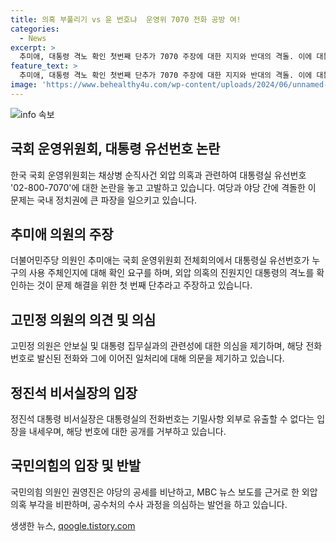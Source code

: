 ```yaml
---
title: 의혹 부풀리기 vs 윤 번호냐  운영위 7070 전화 공방 여!
categories:
  - News
excerpt: >
  추미애, 대통령 격노 확인 첫번째 단추가 7070 주장에 대한 지지와 반대의 격돌. 이에 대통령실 전화번호 유출 여부와 외압 의혹에 대한 정치공세가 치열히 이어졌다. 야당은 대통령실 전화번호 유출을 주장하며 격노 확인을 촉구하고, 여당은 외압 의혹을 부풀려 정치적 목적이라고 반박했다. 정진석 대통령 비서실장은 대통령실 전화번호가 기밀 사항이라며 야당의 주장을 일축했으며, 국민의힘은 외압 의혹을 부풀리려는 의도를 비판했다. 
feature_text: >
  추미애, 대통령 격노 확인 첫번째 단추가 7070 주장에 대한 지지와 반대의 격돌. 이에 대통령실 전화번호 유출 여부와 외압 의혹에 대한 정치공세가 치열히 이어졌다. 야당은 대통령실 전화번호 유출을 주장하며 격노 확인을 촉구하고, 여당은 외압 의혹을 부풀려 정치적 목적이라고 반박했다. 정진석 대통령 비서실장은 대통령실 전화번호가 기밀 사항이라며 야당의 주장을 일축했으며, 국민의힘은 외압 의혹을 부풀리려는 의도를 비판했다. 
image: 'https://www.behealthy4u.com/wp-content/uploads/2024/06/unnamed-file.png'
---
```


<p><img src="https://www.behealthy4u.com/wp-content/uploads/2024/06/unnamed-file.png" alt="info 속보" /></p>

<h2 data-ke-size="size26">국회 운영위원회, 대통령 유선번호 논란</h2>

<p data-ke-size="size16">한국 국회 운영위원회는 채상병 순직사건 외압 의혹과 관련하여 대통령실 유선번호 '02-800-7070'에 대한 논란을 놓고 고발하고 있습니다. 여당과 야당 간에 격돌한 이 문제는 국내 정치권에 큰 파장을 일으키고 있습니다.</p>

<h2 data-ke-size="size26">추미애 의원의 주장</h2>

<p data-ke-size="size16">더불어민주당 의원인 추미애는 국회 운영위원회 전체회의에서 대통령실 유선번호가 누구의 사용 주체인지에 대해 확인 요구를 하며, 외압 의혹의 진원지인 대통령의 격노를 확인하는 것이 문제 해결을 위한 첫 번째 단추라고 주장하고 있습니다.</p>

<h2 data-ke-size="size26">고민정 의원의 의견 및 의심</h2>

<p data-ke-size="size16">고민정 의원은 안보실 및 대통령 집무실과의 관련성에 대한 의심을 제기하며, 해당 전화번호로 발신된 전화와 그에 이어진 일처리에 대해 의문을 제기하고 있습니다.</p>

<h2 data-ke-size="size26">정진석 비서실장의 입장</h2>

<p data-ke-size="size16">정진석 대통령 비서실장은 대통령실의 전화번호는 기밀사항 외부로 유출할 수 없다는 입장을 내세우며, 해당 번호에 대한 공개를 거부하고 있습니다.</p>

<h2 data-ke-size="size26">국민의힘의 입장 및 반발</h2>

<p data-ke-size="size16">국민의힘 의원인 권영진은 야당의 공세를 비난하고, MBC 뉴스 보도를 근거로 한 외압 의혹 부각을 비판하며, 공수처의 수사 과정을 의심하는 발언을 하고 있습니다.</p>
생생한 뉴스, <a href="https://qoogle.tistory.com" rel="dofollow">qoogle.tistory.com</a>


